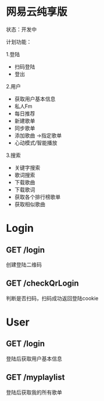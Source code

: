 
# 网易云纯享版

状态：开发中

计划功能：

1.登陆

- 扫码登陆
- 登出

2.用户

- 获取用户基本信息
- 私人Fm
- 每日推荐
- 新建歌单
- 同步歌单
- 添加歌曲 ->指定歌单
- 心动模式/智能播放

3.搜索

- 关键字搜索
- 歌词搜索
- 下载歌曲
- 下载歌词
- 获取各个排行榜歌单
- 获取相似歌曲



# Login

## GET /login

创建登陆二维码

## GET /checkQrLogin

判断是否扫码，扫码成功返回登陆cookie





# User

## GET /login

登陆后获取用户基本信息

## GET /myplaylist

登陆后获取我的所有歌单





